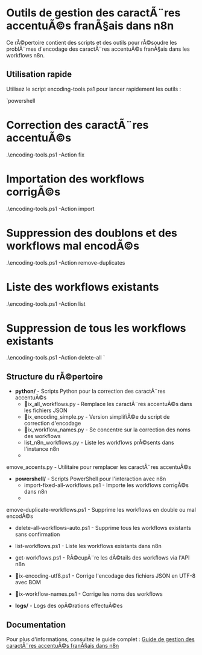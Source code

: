 ﻿# Outils de gestion des caractÃ¨res accentuÃ©s franÃ§ais dans n8n

Ce rÃ©pertoire contient des scripts et des outils pour rÃ©soudre les problÃ¨mes d'encodage des caractÃ¨res accentuÃ©s franÃ§ais dans les workflows n8n.

## Utilisation rapide

Utilisez le script encoding-tools.ps1 pour lancer rapidement les outils :

`powershell
# Correction des caractÃ¨res accentuÃ©s
.\encoding-tools.ps1 -Action fix

# Importation des workflows corrigÃ©s
.\encoding-tools.ps1 -Action import

# Suppression des doublons et des workflows mal encodÃ©s
.\encoding-tools.ps1 -Action remove-duplicates

# Liste des workflows existants
.\encoding-tools.ps1 -Action list

# Suppression de tous les workflows existants
.\encoding-tools.ps1 -Action delete-all
`

## Structure du rÃ©pertoire

- **python/** - Scripts Python pour la correction des caractÃ¨res accentuÃ©s
  - ix_all_workflows.py - Remplace les caractÃ¨res accentuÃ©s dans les fichiers JSON
  - ix_encoding_simple.py - Version simplifiÃ©e du script de correction d'encodage
  - ix_workflow_names.py - Se concentre sur la correction des noms des workflows
  - list_n8n_workflows.py - Liste les workflows prÃ©sents dans l'instance n8n
  - emove_accents.py - Utilitaire pour remplacer les caractÃ¨res accentuÃ©s

- **powershell/** - Scripts PowerShell pour l'interaction avec n8n
  - import-fixed-all-workflows.ps1 - Importe les workflows corrigÃ©s dans n8n
  - emove-duplicate-workflows.ps1 - Supprime les workflows en double ou mal encodÃ©s
  - delete-all-workflows-auto.ps1 - Supprime tous les workflows existants sans confirmation
  - list-workflows.ps1 - Liste les workflows existants dans n8n
  - get-workflows.ps1 - RÃ©cupÃ¨re les dÃ©tails des workflows via l'API n8n
  - ix-encoding-utf8.ps1 - Corrige l'encodage des fichiers JSON en UTF-8 avec BOM
  - ix-workflow-names.ps1 - Corrige les noms des workflows

- **logs/** - Logs des opÃ©rations effectuÃ©es

## Documentation

Pour plus d'informations, consultez le guide complet : [Guide de gestion des caractÃ¨res accentuÃ©s franÃ§ais dans n8n](../../../docs/guides/GUIDE_GESTION_CARACTERES_ACCENTES.md)
